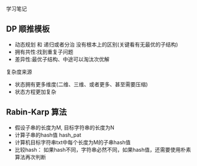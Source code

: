 学习笔记

## DP 顺推模板

* 动态规划 和 递归或者分治 没有根本上的区别(关键看有无最优的子结构)
* 拥有共性:找到重复子问题
* 差异性:最优子结构、中途可以淘汰次优解

复杂度来源 

* 状态拥有更多维度(二维、三维、或者更多、甚至需要压缩)
* 状态方程更加复杂

## Rabin-Karp 算法

* 假设子串的长度为M, 目标字符串的长度为N
* 计算子串的hash值 hash_pat
* 计算机目标字符串txt中每个长度为M的子串hash值
* 比较hash： 如果hash不同，字符串必然不同，如果hash值，还需要使用朴素算法再次判断